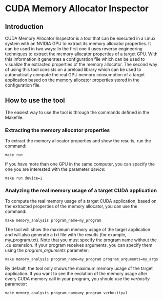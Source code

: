 # CUDA Memory Allocator Inspector

## Introduction

CUDA Memory Allocator Inspector is a tool that can be executed in a Linux system with an NVIDIA GPU to extract its memory allocator properties. It can be used in two ways: In the first one it uses reverse engineering techniques to extract the memory allocator properties of a target GPU. With this information it generates a configuration file which can be used to visualize the extracted properties of the memory allocator. The second way of using this tool consists on a preload library which can be used to automatically compute the real GPU memory consumption of a target application based on the memory allocator properties stored in the configuration file.

## How to use the tool

The easiest way to use the tool is through the commands defined in the Makefile.

### Extracting the memory allocator properties

To extract the memory allocator properties and show the results, run the command:

```
make run
```

If you have more than one GPU in the same computer, you can specify the one you are interested with the parameter *device*:

```
make run device=1
```

### Analyzing the real memory usage of a target CUDA application

To compute the real memory usage of a target CUDA application, based on the extracted properties of the memory allocator, you can use the command:

```
make memory_analysis program_name=my_program
```
The tool will show the maximum memory usage of the target application and will also generate a txt file with the results (for example, my_program.txt). Note that you must specify the program name without the .cu extension. If your program receives arguments, you can specify them using the *program_arguments* parameter:

```
make memory_analysis program_name=my_program program_arguments=my_args
```
By default, the tool only shows the maximum memory usage of the target application. If you want to see the evolution of the memory usage after every CUDA memory call in your program, you should use the *verbosity* parameter:

```
make memory_analysis program_name=my_program verbosity=1
```
